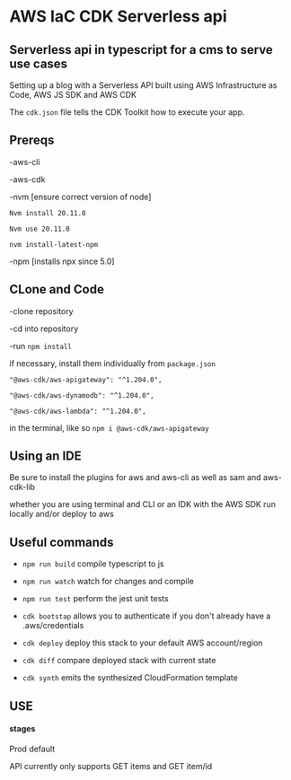 # AWS IaC CDK Serverless api 
## Serverless api in typescript for a cms to serve use cases

Setting up a blog with a Serverless API built using AWS Infrastructure as Code, AWS JS SDK and AWS CDK

The `cdk.json` file tells the CDK Toolkit how to execute your app.

## Prereqs
-aws-cli

-aws-cdk 

-nvm [ensure correct version of node]

`Nvm install 20.11.0`

`Nvm use 20.11.0`

`nvm install-latest-npm`

-npm [installs npx since 5.0]


## CLone and Code
-clone repository 

-cd into repository 

-run `npm install` 

if necessary, install them individually from `package.json` 

`"@aws-cdk/aws-apigateway": "^1.204.0",`

`"@aws-cdk/aws-dynamodb": "^1.204.0",`

`"@aws-cdk/aws-lambda": "^1.204.0",`

in the terminal, like so
`npm i @aws-cdk/aws-apigateway`



## Using an IDE
Be sure to install the plugins for aws and aws-cli as well as sam and aws-cdk-lib

whether you are using terminal and CLI or an IDK with the AWS SDK
run locally and/or deploy to aws


## Useful commands

* `npm run build`   compile typescript to js
* `npm run watch`   watch for changes and compile
* `npm run test`    perform the jest unit tests

* `cdk bootstap` allows you to authenticate if you don't already have a .aws/credentials
* `cdk deploy`  deploy this stack to your default AWS account/region
* `cdk diff`    compare deployed stack with current state
* `cdk synth`   emits the synthesized CloudFormation template


## USE
####  stages
Prod
default

API currently only supports GET items and GET item/id
